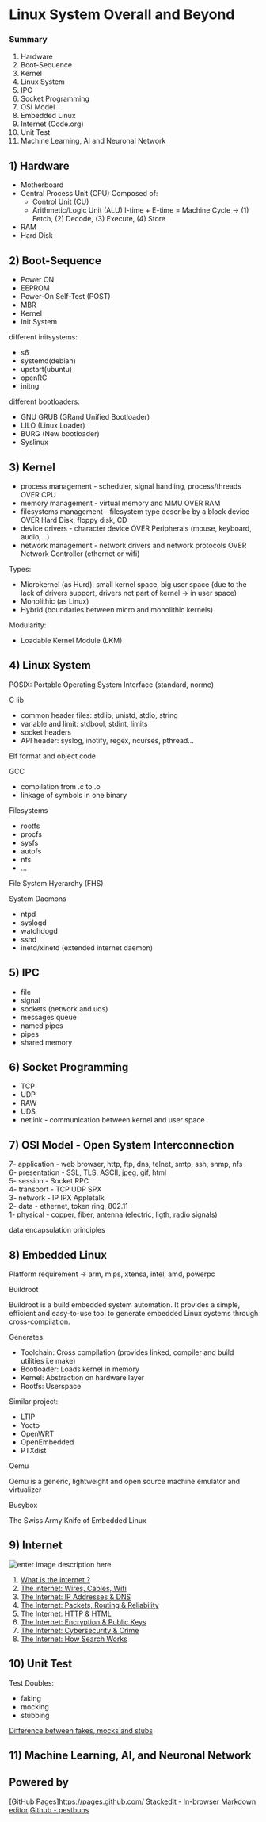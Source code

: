 # Linux System Overall and Beyond

### Summary

1. Hardware
2. Boot-Sequence
3. Kernel
4. Linux System
5. IPC
6. Socket Programming
7. OSI Model
8. Embedded Linux
9. Internet (Code.org)
10. Unit Test
11. Machine Learning, AI and Neuronal Network

## 1) Hardware

- Motherboard
- Central Process Unit (CPU)
Composed of:
  - Control Unit (CU)
  - Arithmetic/Logic Unit (ALU)
I-time + E-time = Machine Cycle -> (1) Fetch, (2) Decode, (3) Execute, (4) Store
- RAM
- Hard Disk

## 2) Boot-Sequence

- Power ON
- EEPROM
- Power-On Self-Test (POST)
- MBR
- Kernel
- Init System

different initsystems:                                                                                                 
- s6                                                                                                                
- systemd(debian)                                                                                                   
- upstart(ubuntu)                                                                                                   
- openRC                                                                                                            
- initng                                                                                                            
                                                                                                                        
different bootloaders:                                                                                                 
- GNU GRUB (GRand Unified Bootloader)                                                                               
- LILO (Linux Loader)                                                                                               
- BURG (New bootloader)                                                                                             
- Syslinux

## 3) Kernel

- process management - scheduler, signal handling, process/threads      OVER CPU                                        
- memory management - virtual memory and MMU                            OVER RAM                                        
- filesystems management - filesystem type describe by a block device   OVER Hard Disk, floppy disk, CD                 
- device drivers - character device                                     OVER Peripherals (mouse, keyboard, audio, ..)   
- network management - network drivers and network protocols            OVER Network Controller (ethernet or wifi)

Types:                                                                                                                  
- Microkernel (as Hurd): small kernel space, big user space (due to the lack of drivers support, drivers not part of kernel -> in user space)
- Monolithic (as Linux)                                                                                             
- Hybrid (boundaries between micro and monolithic kernels)                                                          
                                                                                                                        
Modularity:                                                                                                        
- Loadable Kernel Module (LKM)

## 4) Linux System

POSIX: Portable Operating System Interface (standard, norme)                                                               
                                                                                                                           
C lib

- common header files: stdlib, unistd, stdio, string                                                               
- variable and limit: stdbool, stdint, limits                                                                      
- socket headers                                                                                                   
- API header: syslog, inotify, regex, ncurses, pthread...                                                          
                                                                                                                           
Elf format and object code                                                                                                 
                                                                                                                 
GCC                                                                                                                    

- compilation from .c to .o                                                                                            
- linkage of symbols in one binary                                                                                        
                                                                                                                           
Filesystems

- rootfs
- procfs
- sysfs
- autofs
- nfs 
- ...

File System Hyerarchy (FHS)                                                                                                                       
                                                                                                                           
System Daemons                                                                                                                    

- ntpd                                                                                                                 
- syslogd                                                                                                              
- watchdogd                                                                                                            
- sshd                                                                                                                                                                    
- inetd/xinetd (extended internet daemon)

## 5) IPC

- file                                                                                                              
- signal                                                                                                                                                                  
- sockets (network and uds)                                                                                         
- messages queue                                                                                                    
- named pipes                                                                                                       
- pipes                                                                                                             
- shared memory

## 6) Socket Programming

- TCP                                                                                                               
- UDP                                                                                                               
- RAW                                                                                                               
- UDS                                                                                                               
- netlink - communication between kernel and user space

## 7) OSI Model - Open System Interconnection

7- application - web browser, http, ftp, dns, telnet, smtp, ssh, snmp, nfs                                              
6- presentation - SSL, TLS, ASCII, jpeg, gif, html                                                                      
5- session - Socket RPC                                                                                                 
4- transport - TCP UDP SPX                                                                                              
3- network - IP IPX Appletalk                                                                                           
2- data - ethernet, token ring, 802.11                                                                                  
1- physical - copper, fiber, antenna (electric, ligth, radio signals)

data encapsulation principles

## 8) Embedded Linux

Platform requirement -> arm, mips, xtensa, intel, amd, powerpc      

Buildroot

Buildroot is a build embedded system automation.
It provides a simple, efficient and easy-to-use tool to generate embedded Linux systems through cross-compilation.

Generates:
- Toolchain: Cross compilation (provides linked, compiler and build utilities i.e make)
- Bootloader: Loads kernel in memory
- Kernel: Abstraction on hardware layer
- Rootfs: Userspace

Similar project:
- LTIP
- Yocto
- OpenWRT
- OpenEmbedded
- PTXdist

Qemu

Qemu is a generic, lightweight and open source machine emulator and virtualizer

Busybox

The Swiss Army Knife of Embedded Linux

## 9) Internet

![enter image description here](https://upload.wikimedia.org/wikipedia/commons/f/f4/Code.org_logo.svg)

1. [What is the internet ?](https://www.youtube.com/watch?v=Dxcc6ycZ73M)
2. [The internet: Wires, Cables, Wifi](https://www.youtube.com/watch?v=ZhEf7e4kopM)
3. [The Internet: IP Addresses & DNS](https://www.youtube.com/watch?v=5o8CwafCxnU)
4. [The Internet: Packets, Routing & Reliability](https://www.youtube.com/watch?v=AYdF7b3nMto)
5. [The Internet: HTTP & HTML](https://www.youtube.com/watch?v=kBXQZMmiA4s)
6. [The Internet: Encryption & Public Keys](https://www.youtube.com/watch?v=ZghMPWGXexs)
7. [The Internet: Cybersecurity & Crime](https://www.youtube.com/watch?v=AuYNXgO_f3Y)
8. [The Internet: How Search Works](https://www.youtube.com/watch?v=LVV_93mBfSU)

## 10) Unit Test

Test Doubles:
- faking
- mocking
- stubbing

[Difference between fakes, mocks and stubs](https://blog.pragmatists.com/test-doubles-fakes-mocks-and-stubs-1a7491dfa3da)

## 11) Machine Learning, AI, and Neuronal Network


## Powered by

[GitHub Pages]https://pages.github.com/
[Stackedit - In-browser Markdown editor](https://stackedit.io/app#)
[Github - pestbuns](https://github.com/pestbuns)
